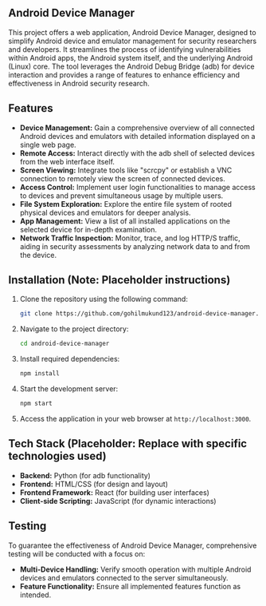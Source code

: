 ## Android Device Manager

This project offers a web application, Android Device Manager, designed to simplify Android device and emulator management for security researchers and developers. It streamlines the process of identifying vulnerabilities within Android apps, the Android system itself, and the underlying Android (Linux) core. The tool leverages the Android Debug Bridge (adb) for device interaction and provides a range of features to enhance efficiency and effectiveness in Android security research.

## Features

* **Device Management:** Gain a comprehensive overview of all connected Android devices and emulators with detailed information displayed on a single web page.
* **Remote Access:** Interact directly with the adb shell of selected devices from the web interface itself.
* **Screen Viewing:** Integrate tools like "scrcpy" or establish a VNC connection to remotely view the screen of connected devices.
* **Access Control:** Implement user login functionalities to manage access to devices and prevent simultaneous usage by multiple users.
* **File System Exploration:** Explore the entire file system of rooted physical devices and emulators for deeper analysis.
* **App Management:** View a list of all installed applications on the selected device for in-depth examination.
* **Network Traffic Inspection:** Monitor, trace, and log HTTP/S traffic, aiding in security assessments by analyzing network data to and from the device.

## Installation (**Note:** Placeholder instructions)

1. Clone the repository using the following command:

   ```bash
   git clone https://github.com/gohilmukund123/android-device-manager.git
   ```

2. Navigate to the project directory:

   ```bash
   cd android-device-manager
   ```

3. Install required dependencies:

   ```bash
   npm install
   ```

4. Start the development server:

   ```bash
   npm start
   ```

5. Access the application in your web browser at `http://localhost:3000`.

## Tech Stack (**Placeholder:** Replace with specific technologies used)

* **Backend:** Python (for adb functionality)
* **Frontend:** HTML/CSS (for design and layout)
* **Frontend Framework:** React (for building user interfaces)
* **Client-side Scripting:** JavaScript (for dynamic interactions)

## Testing

To guarantee the effectiveness of Android Device Manager, comprehensive testing will be conducted with a focus on:

* **Multi-Device Handling:** Verify smooth operation with multiple Android devices and emulators connected to the server simultaneously.
* **Feature Functionality:** Ensure all implemented features function as intended. 
